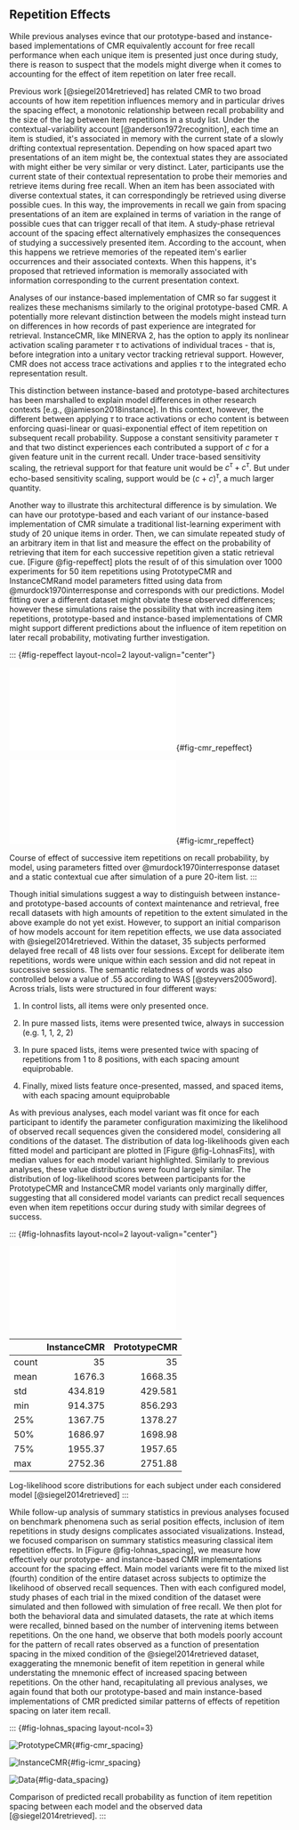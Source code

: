 ## Repetition Effects

While previous analyses evince that our prototype-based and instance-based implementations of CMR equivalently account for free recall performance when each unique item is presented just once during study, there is reason to suspect that the models might diverge when it comes to accounting for the effect of item repetition on later free recall.

Previous work [@siegel2014retrieved] has related CMR to two broad accounts of how item repetition influences memory and in particular drives the spacing effect, a monotonic relationship between recall probability and the size of the lag between item repetitions in a study list. Under the contextual-variability account [@anderson1972recognition], each time an item is studied, it's associated in memory with the current state of a slowly drifting contextual representation. Depending on how spaced apart two presentations of an item might be, the contextual states they are associated with might either be very similar or very distinct. Later, participants use the current state of their contextual representation to probe their memories and retrieve items during free recall. When an item has been associated with diverse contextual states, it can correspondingly be retrieved using diverse possible cues. In this way, the improvements in recall we gain from spacing presentations of an item are explained in terms of variation in the range of possible cues that can trigger recall of that item. A study-phase retrieval account of the spacing effect alternatively emphasizes the consequences of studying a successively presented item. According to the account, when this happens we retrieve memories of the repeated item's earlier occurrences and their associated contexts. When this happens, it's proposed that retrieved information is memorally associated with information corresponding to the current presentation context.

Analyses of our instance-based implementation of CMR so far suggest it realizes these mechanisms similarly to the original prototype-based CMR. A potentially more relevant distinction between the models might instead turn on differences in how records of past experience are integrated for retrieval. InstanceCMR, like MINERVA 2, has the option to apply its nonlinear activation scaling parameter $\tau$ to activations of individual traces - that is, before integration into a unitary vector tracking retrieval support. However, CMR does not access trace activations and applies $\tau$ to the integrated echo representation result.

This distinction between instance-based and prototype-based architectures has been marshalled to explain model differences in other research contexts [e.g., @jamieson2018instance]. In this context, however, the different between applying $\tau$ to trace activations or echo content is between enforcing quasi-linear or quasi-exponential effect of item repetition on subsequent recall probability. Suppose a constant sensitivity parameter $\tau$ and that two distinct experiences each contributed a support of $c$ for a given feature unit in the current recall. Under trace-based sensitivity scaling, the retrieval support for that feature unit would be $c^{\tau} + c^{\tau}$. But under echo-based sensitivity scaling, support would be ${(c + c)}^{\tau}$, a much larger quantity.

Another way to illustrate this architectural difference is by simulation. We can have our prototype-based and each variant of our instance-based implementation of CMR simulate a traditional list-learning experiment with study of 20 unique items in order. Then, we can simulate repeated study of an arbitrary item in that list and measure the effect on the probability of retrieving that item for each successive repetition given a static retrieval cue. [Figure @fig-repeffect] plots the result of of this simulation over 1000 experiments for 50 item repetitions using PrototypeCMR and InstanceCMRand model parameters fitted using data from @murdock1970interresponse and corresponds with our predictions. Model fitting over a different dataset might obviate these observed differences; however these simulations raise the possibility that with increasing item repetitions, prototype-based and instance-based implementations of CMR might support different predictions about the influence of item repetition on later recall probability, motivating further investigation.

::: {#fig-repeffect layout-ncol=2 layout-valign="center"}

![PrototypeCMR](figures/cmr_repeffect.pdf){#fig-cmr_repeffect}

![InstanceCMR](figures/icmr_repeffect.pdf){#fig-icmr_repeffect}

Course of effect of successive item repetitions on recall probability, by model, using parameters fitted over @murdock1970interresponse dataset and a static contextual cue after simulation of a pure 20-item list.
:::

Though initial simulations suggest a way to distinguish between instance- and prototype-based accounts of context maintenance and retrieval, free recall datasets with high amounts of repetition to the extent simulated in the above example do not yet exist. However, to support an initial comparison of how models account for item repetition effects, we use data associated with @siegel2014retrieved. Within the dataset, 35 subjects performed delayed free recall of 48 lists over four sessions. Except for deliberate item repetitions, words were unique within each session and did not repeat in successive sessions. The semantic relatedness of words was also controlled below a value of .55 according to WAS [@steyvers2005word]. Across trials, lists were structured in four different ways:

1. In control lists, all items were only presented once.

2. In pure massed lists, items were presented twice, always in succession (e.g. 1, 1, 2, 2)

3. In pure spaced lists, items were presented twice with spacing of repetitions from 1 to 8 positions, with each spacing amount equiprobable.

4. Finally, mixed lists feature once-presented, massed, and spaced items, with each spacing amount equiprobable

As with previous analyses, each model variant was fit once for each participant to identify the parameter configuration maximizing the likelihood of observed recall sequences given the considered model, considering all conditions of the dataset. The distribution of data log-likelihoods given each fitted model and participant are plotted in [Figure @fig-LohnasFits], with median values for each model variant highlighted. Similarly to previous analyses, these value distributions were found largely similar. The distribution of log-likelihood scores between participants for the PrototypeCMR and InstanceCMR model variants only marginally differ, suggesting that all considered model variants can predict recall sequences even when item repetitions occur during study with similar degrees of success.

::: {#fig-lohnasfits layout-ncol=2 layout-valign="center"}

![](figures/individual_lohnas2014.pdf)

|       |   InstanceCMR |   PrototypeCMR |
|:------|--------------:|---------------:|
| count |        35     |         35     |
| mean  |      1676.3   |       1668.35  |
| std   |       434.819 |        429.581 |
| min   |       914.375 |        856.293 |
| 25%   |      1367.75  |       1378.27  |
| 50%   |      1686.97  |       1698.98  |
| 75%   |      1955.37  |       1957.65  |
| max   |      2752.36  |       2751.88  |

Log-likelihood score distributions for each subject under each considered model [@siegel2014retrieved]
:::

While follow-up analysis of summary statistics in previous analyses focused on benchmark phenomena such as serial position effects, inclusion of item repetitions in study designs complicates associated visualizations. Instead, we focused comparison on summary statistics measuring classical item repetition effects. In [Figure @fig-lohnas_spacing], we measure how effectively our prototype- and instance-based CMR implementations account for the spacing effect. Main model variants were fit to the mixed list (fourth) condition of the entire dataset across subjects to optimize the likelihood of observed recall sequences. Then with each configured model, study phases of each trial in the mixed condition of the dataset were simulated and then followed with simulation of free recall. We then plot for both the behavioral data and simulated datasets, the rate at which items were recalled, binned based on the number of intervening items between repetitions. On the one hand, we observe that both models poorly account for the pattern of recall rates observed as a function of presentation spacing in the mixed condition of the @siegel2014retrieved dataset, exaggerating the mnemonic benefit of item repetition in general while understating the mnemonic effect of increased spacing between repetitions. On the other hand, recapitulating all previous analyses, we again found that both our prototype-based and main instance-based implementations of CMR predicted similar patterns of effects of repetition spacing on later item recall.

::: {#fig-lohnas_spacing layout-ncol=3}

![PrototypeCMR](figures/cmr_spacing.png){#fig-cmr_spacing}

![InstanceCMR](figures/icmr_spacing.png){#fig-icmr_spacing}

![Data](figures/data_spacing.png){#fig-data_spacing}

Comparison of predicted recall probability as function of item repetition spacing between each model and the observed data [@siegel2014retrieved].
:::
